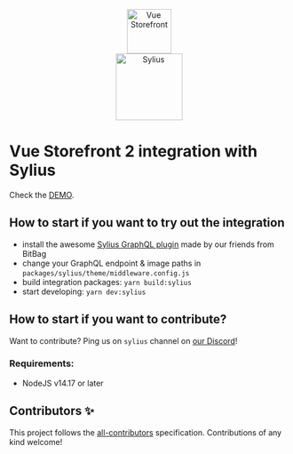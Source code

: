<div align="center">
  <img src="https://user-images.githubusercontent.com/1626923/137092657-fb398d20-b592-4661-a1f9-4135db0b61d5.png" alt="Vue Storefront" height="80px" /> <br>
  <img src="https://sylius.com/wp-content/uploads/2021/03/sylius-logo_sylius-logo-light-1024x422.jpg" alt="Sylius" height="120px" />
</div>

# Vue Storefront 2 integration with Sylius

Check the [DEMO](https://vsf-next.ournights-staging.rocks/).
<!-- ALL-CONTRIBUTORS-BADGE:START - Do not remove or modify this section -->
<!-- ALL-CONTRIBUTORS-BADGE:END -->

## How to start if you want to try out the integration

 - install the awesome [Sylius GraphQL plugin](https://packagist.org/packages/bitbag/graphql-plugin) made by our friends from BitBag
 - change your GraphQL endpoint & image paths in `packages/sylius/theme/middleware.config.js`
 - build integration packages: `yarn build:sylius`
 - start developing: `yarn dev:sylius`

## How to start if you want to contribute?

Want to contribute? Ping us on `sylius` channel on [our Discord](https://discord.vuestorefront.io)!

### Requirements:
- NodeJS v14.17 or later

## Contributors ✨

<!-- ALL-CONTRIBUTORS-LIST:START - Do not remove or modify this section -->

<!-- ALL-CONTRIBUTORS-LIST:END -->

This project follows the [all-contributors](https://github.com/all-contributors/all-contributors) specification. Contributions of any kind welcome!
